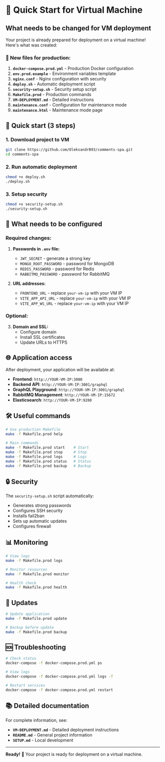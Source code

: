 # 🚀 Quick Start for Virtual Machine

## What needs to be changed for VM deployment

Your project is already prepared for deployment on a virtual machine! Here's what was created:

### 📁 New files for production:

1. **`docker-compose.prod.yml`** - Production Docker configuration
2. **`env.prod.example`** - Environment variables template
3. **`nginx.conf`** - Nginx configuration with security
4. **`deploy.sh`** - Automatic deployment script
5. **`security-setup.sh`** - Security setup script
6. **`Makefile.prod`** - Production commands
7. **`VM-DEPLOYMENT.md`** - Detailed instructions
8. **`maintenance.conf`** - Configuration for maintenance mode
9. **`maintenance.html`** - Maintenance mode page

## 🎯 Quick start (3 steps)

### 1. Download project to VM

```bash
git clone https://github.com/OleksandrB93/comments-spa.git
cd comments-spa
```

### 2. Run automatic deployment

```bash
chmod +x deploy.sh
./deploy.sh
```

### 3. Setup security

```bash
chmod +x security-setup.sh
./security-setup.sh
```

## 🔧 What needs to be configured

### Required changes:

1. **Passwords in `.env` file:**

   - `JWT_SECRET` - generate a strong key
   - `MONGO_ROOT_PASSWORD` - password for MongoDB
   - `REDIS_PASSWORD` - password for Redis
   - `RABBITMQ_PASSWORD` - password for RabbitMQ

2. **URL addresses:**
   - `FRONTEND_URL` - replace `your-vm-ip` with your VM IP
   - `VITE_APP_API_URL` - replace `your-vm-ip` with your VM IP
   - `VITE_APP_WS_URL` - replace `your-vm-ip` with your VM IP

### Optional:

3. **Domain and SSL:**
   - Configure domain
   - Install SSL certificates
   - Update URLs to HTTPS

## 🌐 Application access

After deployment, your application will be available at:

- **Frontend**: `http://YOUR-VM-IP:3000`
- **Backend API**: `http://YOUR-VM-IP:3001/graphql`
- **GraphQL Playground**: `http://YOUR-VM-IP:3001/graphql`
- **RabbitMQ Management**: `http://YOUR-VM-IP:15672`
- **Elasticsearch**: `http://YOUR-VM-IP:9200`

## 🛠 Useful commands

```bash
# Use production Makefile
make -f Makefile.prod help

# Main commands
make -f Makefile.prod start    # Start
make -f Makefile.prod stop     # Stop
make -f Makefile.prod logs     # Logs
make -f Makefile.prod status   # Status
make -f Makefile.prod backup   # Backup
```

## 🔒 Security

The `security-setup.sh` script automatically:

- Generates strong passwords
- Configures SSH security
- Installs fail2ban
- Sets up automatic updates
- Configures firewall

## 📊 Monitoring

```bash
# View logs
make -f Makefile.prod logs

# Monitor resources
make -f Makefile.prod monitor

# Health check
make -f Makefile.prod health
```

## 🔄 Updates

```bash
# Update application
make -f Makefile.prod update

# Backup before update
make -f Makefile.prod backup
```

## 🆘 Troubleshooting

```bash
# Check status
docker-compose -f docker-compose.prod.yml ps

# View logs
docker-compose -f docker-compose.prod.yml logs -f

# Restart services
docker-compose -f docker-compose.prod.yml restart
```

## 📚 Detailed documentation

For complete information, see:

- **`VM-DEPLOYMENT.md`** - Detailed deployment instructions
- **`README.md`** - General project information
- **`SETUP.md`** - Local development

---

**Ready!** 🎉 Your project is ready for deployment on a virtual machine.
